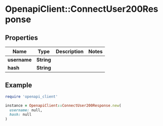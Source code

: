 # OpenapiClient::ConnectUser200Response

## Properties

| Name | Type | Description | Notes |
| ---- | ---- | ----------- | ----- |
| **username** | **String** |  |  |
| **hash** | **String** |  |  |

## Example

```ruby
require 'openapi_client'

instance = OpenapiClient::ConnectUser200Response.new(
  username: null,
  hash: null
)
```

